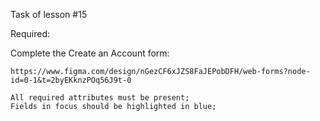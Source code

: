 Task of lesson #15

Required:

Complete the Create an Account form:
    
    https://www.figma.com/design/nGezCF6xJZS8FaJEPobDFH/web-forms?node-id=0-1&t=2byEKknzPOq56J9t-0

    All required attributes must be present;
    Fields in focus should be highlighted in blue;